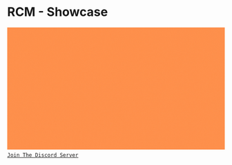 # RCM - Showcase 
<img src="RCM.gif" width="800"/> [`Join The Discord Server`](https://discord.gg/eZp4FyWhYv)
